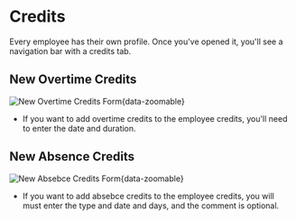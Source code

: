 # Credits

Every employee has their own profile. Once you've opened it, you'll see a navigation bar with a credits tab.

## New Overtime Credits
![New Overtime Credits Form](/adminstration/credits/new-overtime-credits.png){data-zoomable}

* If you want to add overtime credits to the employee credits, you'll need to enter the date and duration.

## New Absence Credits
![New Absebce Credits Form](/adminstration/credits/new-absence-credits.png){data-zoomable}

* If you want to add absebce credits to the employee credits, you will must enter the type and date and days, and the comment is optional.


